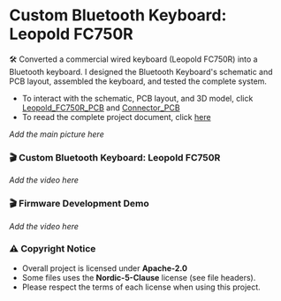 # Custom Bluetooth Keyboard: Leopold FC750R

🛠️ Converted a commercial wired keyboard (Leopold FC750R) into a Bluetooth keyboard. I designed the Bluetooth Keyboard's schematic and PCB layout, assembled the keyboard, and tested the complete system. 

- To interact with the schematic, PCB layout, and 3D model, click [Leopold_FC750R_PCB](https://personal-viewer.365.altium.com/client/index.html?feature=embed&source=85A6DA05-4A21-4D8C-ACF3-C134DFF70774&activeView=PCB) and [Connector_PCB](https://personal-viewer.365.altium.com/client/index.html?feature=embed&source=235BD5DE-8155-44AA-9E0C-20B4551AB35A&activeView=PCB)
- To reead the complete project document, click [here](https://docs.google.com/document/d/1T1kuHEfLhl1W9Vp5NQ1bjV8UXPvdlBXKJn0wyxQ07zg/edit?usp=sharing)

*Add the main picture here*

### 🎬 Custom Bluetooth Keyboard: Leopold FC750R 

*Add the video here*

### 🎬 Firmware Development Demo 

*Add the video here*

### ⚠️ Copyright Notice

- Overall project is licensed under **Apache-2.0**
- Some files uses the **Nordic-5-Clause** license (see file headers).
- Please respect the terms of each license when using this project.